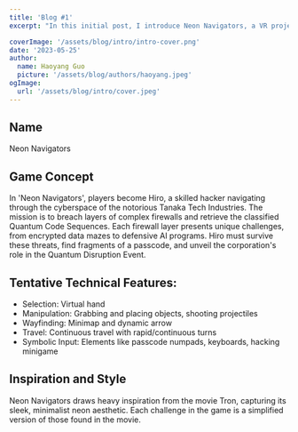 ```yaml
---
title: 'Blog #1'
excerpt: "In this initial post, I introduce Neon Navigators, a VR project developed for my 3D User Interactions course at UC San Diego. This blog entry will outline the game's concept and elaborate on its unique technical features that contribute to immersive gameplay."

coverImage: '/assets/blog/intro/intro-cover.png'
date: '2023-05-25'
author:
  name: Haoyang Guo
  picture: '/assets/blog/authors/haoyang.jpeg'
ogImage:
  url: '/assets/blog/intro/cover.jpeg'
---
```


## Name
Neon Navigators

## Game Concept
In 'Neon Navigators', players become Hiro, a skilled hacker navigating through the cyberspace of the notorious Tanaka Tech Industries. The mission is to breach layers of complex firewalls and retrieve the classified Quantum Code Sequences. Each firewall layer presents unique challenges, from encrypted data mazes to defensive AI programs. Hiro must survive these threats, find fragments of a passcode, and unveil the corporation's role in the Quantum Disruption Event.
  
## Tentative Technical Features:
- Selection: Virtual hand
- Manipulation: Grabbing and placing objects, shooting projectiles
- Wayfinding: Minimap and dynamic arrow
- Travel: Continuous travel with rapid/continuous turns
- Symbolic Input: Elements like passcode numpads, keyboards, hacking minigame

## Inspiration and Style
Neon Navigators draws heavy inspiration from the movie Tron, capturing its sleek, minimalist neon aesthetic. Each challenge in the game is a simplified version of those found in the movie.
